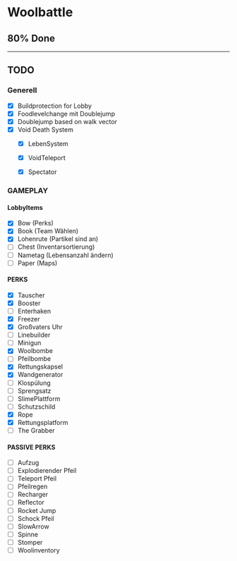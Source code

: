# Woolbattle
## 80% Done

---------------
## TODO
### Generell
- [x] Buildprotection for Lobby
- [x] Foodlevelchange mit Doublejump
- [x] Doublejump based on walk vector
- [x] Void Death System
    - [x] LebenSystem
    - [x] VoidTeleport
    - [x] Spectator



### GAMEPLAY
#### LobbyItems
- [x] Bow (Perks)
- [x] Book (Team Wählen)
- [x] Lohenrute (Partikel sind an)
- [ ] Chest (Inventarsortierung)
- [ ] Nametag (Lebensanzahl ändern)
- [ ] Paper (Maps)

#### PERKS
- [x] Tauscher
- [x] Booster
- [ ] Enterhaken
- [x] Freezer
- [x] Großvaters Uhr
- [ ] Linebuilder
- [ ] Minigun
- [x] Woolbombe
- [ ] Pfeilbombe
- [x] Rettungskapsel
- [x] Wandgenerator
- [ ] Klospülung
- [ ] Sprengsatz
- [ ] SlimePlattform
- [ ] Schutzschild
- [x] Rope
- [x] Rettungsplatform
- [ ] The Grabber

#### PASSIVE PERKS
- [ ] Aufzug
- [ ] Explodierender Pfeil
- [ ] Teleport Pfeil
- [ ] Pfeilregen
- [ ] Recharger
- [ ] Reflector
- [ ] Rocket Jump
- [ ] Schock Pfeil
- [ ] SlowArrow
- [ ] Spinne
- [ ] Stomper
- [ ] Woolinventory
